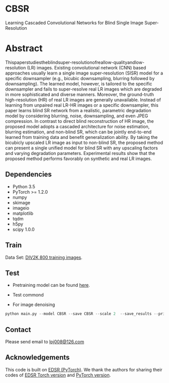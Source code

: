 # CBSR
Learning Cascaded Convolutional Networks for Blind Single Image Super-Resolution
# Abstract
Thispaperstudiestheblindsuper-resolutionofreallow-qualityandlow-resolution (LR) images. Existing convolutional network (CNN) based approaches usually learn a single image super-resolution (SISR) model for a specific downsampler (e.g., bicubic downsampling, blurring followed by downsampling). The learned model, however, is tailored to the specific downsampler and fails to super-resolve
real LR images which are degraded in more sophisticated and diverse manners. Moreover, the ground-truth high-resolution (HR) of real LR images are generally unavailable. Instead of learning from unpaired real LR-HR images or a specific downsampler, this paper learns blind SR network from a realistic, parametric degradation model by considering blurring, noise, downsampling, and even JPEG compression. In contrast to direct blind reconstruction of HR image, the proposed model adopts a cascaded architecture for noise estimation, blurring estimation,
and non-blind SR, which can be jointly end-to-end learned from training data and benefit generalization ability. By taking the bicubicly upscaled LR image as input to non-blind SR, the proposed method can present a single unified model for blind SR with any upscaling factors and varying degradation parameters. Experimental results show that the proposed method performs favorably on synthetic and real LR images.

## Dependencies
* Python 3.5
* PyTorch >= 1.2.0
* numpy
* skimage
* imageio
* matplotlib
* tqdm
* h5py
* scipy 1.0.0

## Train
Data Set: [DIV2K 800 training images](https://data.vision.ee.ethz.ch/cvl/DIV2K/).

## Test
* Pretraining model can be found [here](https://drive.google.com/drive/folders/15_CFSFcD6UxyHj74keNQpWB8peeHQ3wb?usp=sharing).
* Test commond

 * For image denoising
```python
python main.py --model CBSR --save CBSR --scale 2  --save_results --print_model --n_colors 1 --test_only --self_ensemble --resume -1 --pre_train pretrain_model/ --data_test Set5
```

## Contact
Please send email to lpj008@126.com

## Acknowledgements
This code is built on [EDSR (PyTorch)](https://github.com/thstkdgus35/EDSR-PyTorch). We thank the authors for sharing their codes of [EDSR Torch  version](https://github.com/LimBee/NTIRE2017) and [PyTorch version](https://github.com/thstkdgus35/EDSR-PyTorch).

